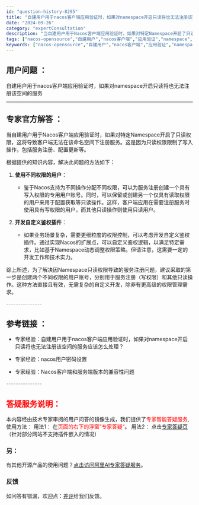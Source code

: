 ```yaml
---
id: "question-history-8295"
title: "自建用户用于nacos客户端应用验证时，如果对namespace开启只读将也无法注册该空间的服务"
date: "2024-09-26"
category: "expertConsultation"
description: "当自建用户用于Nacos客户端应用验证时，如果对特定Namespace开启了只读权限，这将导致客户端无法在该命名空间下注册服务。这是因为只读权限限制了写入操作，包括服务注册、配置更新等。根据提供的知识内容，解决此问题的方法如下：1. **使用不同权限的用户**：   - 鉴于Nacos支持为不同操作"
tags: ["nacos-opensource","自建用户","nacos客户端","应用验证","namespace","只读","无法注册"]
keywords: ["nacos-opensource","自建用户","nacos客户端","应用验证","namespace","只读","无法注册"]
---
```


## 用户问题 ： 
 自建用户用于nacos客户端应用验证时，如果对namespace开启只读将也无法注册该空间的服务  

---------------
## 专家官方解答 ：

当自建用户用于Nacos客户端应用验证时，如果对特定Namespace开启了只读权限，这将导致客户端无法在该命名空间下注册服务。这是因为只读权限限制了写入操作，包括服务注册、配置更新等。

根据提供的知识内容，解决此问题的方法如下：

1. **使用不同权限的用户**：
   - 鉴于Nacos支持为不同操作分配不同权限，可以为服务注册创建一个具有写入权限的专用用户账号。同时，可以保留或创建另一个仅具有读取权限的用户来用于配置获取等只读操作。这样，客户端应用在需要注册服务时使用具有写权限的用户，而其他只读操作则使用只读用户。

2. **开发自定义鉴权插件**：
   - 如果业务场景复杂，需要更细粒度的权限控制，可以考虑开发自定义鉴权插件。通过实现Nacos的扩展点，可以自定义鉴权逻辑，以满足特定需求，比如基于Namespace动态调整权限策略。但请注意，这需要一定的开发工作和技术实力。

综上所述，为了解决因Namespace只读权限导致的服务注册问题，建议采取的第一步是创建两个不同权限的用户账号，分别用于服务注册（写权限）和其他只读操作。这种方法直接且有效，无需复杂的自定义开发，除非有更高级的权限管理需求。


<font color="#949494">---------------</font> 


## 参考链接 ：

* 专家经验：自建用户用于nacos客户端应用验证时，如果对namespace开启只读将也无法注册该空间的服务应该怎么处理？ 
 
 * 专家经验：nacos用户密码设置 
 
 * 专家经验：Nacos客户端和服务端版本的兼容性问题 


 <font color="#949494">---------------</font> 
 


## <font color="#FF0000">答疑服务说明：</font> 

本内容经由技术专家审阅的用户问答的镜像生成，我们提供了<font color="#FF0000">专家智能答疑服务</font>,使用方法：
用法1： 在<font color="#FF0000">页面的右下的浮窗”专家答疑“</font>。
用法2： 点击[专家答疑页](https://answer.opensource.alibaba.com/docs/intro)（针对部分网站不支持插件嵌入的情况）
### 另：


有其他开源产品的使用问题？[点击访问阿里AI专家答疑服务](https://answer.opensource.alibaba.com/docs/intro)。
### 反馈
如问答有错漏，欢迎点：[差评](https://ai.nacos.io/user/feedbackByEnhancerGradePOJOID?enhancerGradePOJOId=13634)给我们反馈。
